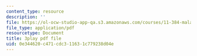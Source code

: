 ```yaml
---
content_type: resource
description: ''
file: https://ol-ocw-studio-app-qa.s3.amazonaws.com/courses/11-384-malaysia-sustainable-cities-practicum-spring-2018/0e344620c471cdc311631c779238d04e_IlkbvrpAbPU.pdf
file_type: application/pdf
resourcetype: Document
title: 3play pdf file
uid: 0e344620-c471-cdc3-1163-1c779238d04e
---
```

